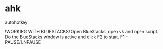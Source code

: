 # ahk
autohotkey




!WORKING WITH BLUESTACKS!
Open BlueStacks, open vk and open script.
Do the BlueStacks window is active and click F2 to start.
F1 - PAUSE/UNPAUSE
